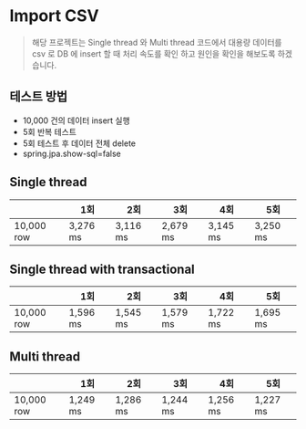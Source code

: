# Import CSV

> 해당 프로젝트는 Single thread 와 Multi thread 코드에서 대용량 데이터를 csv 로 DB 에 insert 할 때 처리 속도를 확인 하고 원인을 확인을 해보도록 하겠습니다.  


## 테스트 방법

- 10,000 건의 데이터 insert 실행
- 5회 반복 테스트
- 5회 테스트 후 데이터 전체 delete
- spring.jpa.show-sql=false

## Single thread

|            | 1회       | 2회       | 3회       | 4회       | 5회       |
|------------|----------|----------|----------|----------|----------|
| 10,000 row | 3,276 ms | 3,116 ms | 2,679 ms | 3,145 ms | 3,250 ms |

## Single thread with transactional

|            | 1회       | 2회       | 3회       | 4회       | 5회       |
|------------|----------|----------|----------|----------|----------|
| 10,000 row | 1,596 ms | 1,545 ms | 1,579 ms | 1,722 ms | 1,695 ms |

## Multi thread
|            | 1회       | 2회       | 3회       | 4회       | 5회       |
|------------|----------|----------|----------|----------|----------|
| 10,000 row | 1,249 ms | 1,286 ms | 1,244 ms | 1,256 ms | 1,227 ms |